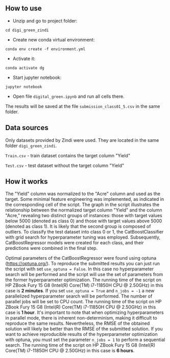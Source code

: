 ## How to use
* Unzip and go to project folder:

`cd digi_green_zindi`

* Create new conda virtual environment:

`conda env create -f environment.yml`

* Activate it:

`conda activate dg`

* Start jupyter notebook:

`jupyter notebook`

* Open file `digital_green.ipynb` and run all cells there.

The results will be saved at the file `submission_class01_5.csv` in the same folder.

## Data sources
Only datasets provided by Zindi were used. They are located in the same folder `digi_green_zindi`.

`Train.csv` - train dataset contains the target column "Yield"

`Test.csv` - test dataset without the target column "Yield"

## How it works
The "Yield" column was normalized to the "Acre" column and used as the target. 
Some minimal feature engineering was implemented, as indicated in the corresponding cell of the script. 
The graph in the script illustrates the relationship between the normalized target column "Yield" 
and the column "Acre," revealing two distinct groups of instances: those with target values 
below 5000 (denoted as class 0) and those with target values above 5000 (denoted as class 1). 
It is likely that the second group is composed of outliers. To classify the test dataset into 
class 0 or 1, the CatBoostClassifier with grid search for hyperparameter tuning was employed. 
Subsequently, CatBoostRegressor models were created for each class, and their predictions 
were combined in the final step.

Optimal parameters of the CatBoostRegressor were found using optuna (https://optuna.org/). 
To reproduce the submitted results you can just run the script with set `use_optuna = False`.
In this case no hyperparameter search will be performed and the script will use the set of parameters
from the former hyperparameter optimization. The running time of the script on 
HP ZBook Fury 15 G8 (Intel(R) Core(TM) i7-11850H CPU @ 2.50GHz) in this case is **2 minutes**.
If you set `use_optuna = True` and `n_jobs = -1` a new parallelized hyperparameter search will be performed.
The number of parallel jobs will be set to CPU count. The running time of the script on 
HP ZBook Fury 15 G8 (Intel(R) Core(TM) i7-11850H CPU @ 2.50GHz) in this case is **1 hour**.
It's important to note that when optimizing hyperparameters in parallel mode, 
there is inherent non-determinism, making it difficult to reproduce the same results. 
Nevertheless, the RMSE of the obtained solution will likely be better than the RMSE of the submitted solution.
If you want to achieve reproducible results of the hyperparameter optimization with optuna, 
you must set the parameter `n_jobs = 1` to perform a sequential search. The running time of the script on 
HP ZBook Fury 15 G8 (Intel(R) Core(TM) i7-11850H CPU @ 2.50GHz) in this case is **6 hours**.
